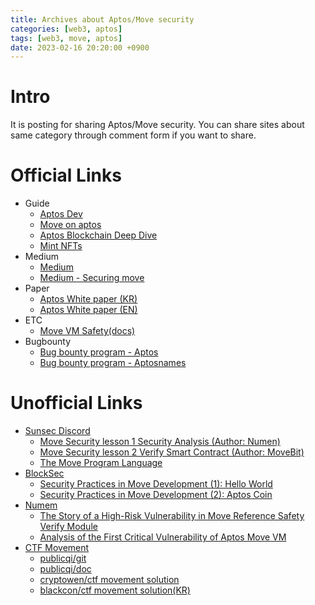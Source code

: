 ```yaml
---
title: Archives about Aptos/Move security
categories: [web3, aptos]
tags: [web3, move, aptos]
date: 2023-02-16 20:20:00 +0900
---
```

# Intro
It is posting for sharing Aptos/Move security. You can share sites about same category through comment form if you want to share.

# Official Links
- Guide
  - [Aptos Dev](https://aptos.dev/)
  - [Move on aptos](https://aptos.dev/guides/move-guides/move-on-aptos)
  - [Aptos Blockchain Deep Dive](https://aptos.dev/guides/basics-life-of-txn)
  - [Mint NFTs](https://aptos.dev/guides/move-guides/mint-nft-cli/)
- Medium
   - [Medium](https://medium.com/aptoslabs)
   - [Medium - Securing move](https://medium.com/aptoslabs/securing-move-f81099f5e08c)
- Paper
   - [Aptos White paper (KR)](https://aptos.dev/assets/files/whitepaper-korean-67e84101467803b96c4f481a1161ec45.pdf)
   - [Aptos White paper (EN)](https://aptos.dev/aptos-white-paper/aptos-white-paper-index)
- ETC
  - [Move VM Safety(docs)](https://docs.google.com/spreadsheets/u/0/d/1B0vRkM-UtZ2hICru6jwW08XmJUiP8-YuD1Z8HxVkfs4/htmlview)
- Bugbounty
  - [Bug bounty program - Aptos](https://github.com/aptos-labs/aptos-core/blob/main/SECURITY.md)
  - [Bug bounty program - Aptosnames](https://github.com/aptos-labs/aptos-names-contracts/blob/main/SECURITY.md)
   
# Unofficial Links
- [Sunsec Discord](https://t.co/RdCjzfw3E4)
  - [Move Security lesson 1 Security Analysis (Author: Numen)](https://defihacklabs.substack.com/p/move-security-lesson-1-security-analysis)
  - [Move Security lesson 2 Verify Smart Contract (Author: MoveBit)](https://defihacklabs.substack.com/p/move-security-lesson-2-verify-smart)
  - [The Move Program Language](https://docs.google.com/presentation/d/1Tb2iZD0xrQSlwXIJNL1djNYc0_p0szfB2STgURgHgls/mobilepresent?slide=id.g1b5d9d8abfa_0_281)
- [BlockSec](https://blocksecteam.medium.com/)
  - [Security Practices in Move Development (1): Hello World](https://blocksecteam.medium.com/security-practices-in-move-development-1-hello-world-42d0e44f3725)
  - [Security Practices in Move Development (2): Aptos Coin](https://blocksecteam.medium.com/security-practices-in-move-development-2-aptos-coin-abe7ab7509fb)
- [Numem](https://medium.com/@numencyberlabs)
  - [The Story of a High-Risk Vulnerability in Move Reference Safety Verify Module](https://medium.com/numen-cyber-labs/the-story-of-a-high-vulnerability-in-move-reference-safety-verify-module-2340f3d8c642)
  - [Analysis of the First Critical Vulnerability of Aptos Move VM](https://medium.com/numen-cyber-labs/analysis-of-the-first-critical-0-day-vulnerability-of-aptos-move-vm-8c1fd6c2b98e)
- [CTF Movement](https://ctfmovement.movebit.xyz)
  - [publicqi/git](https://github.com/publicqi/ctf_movement_writeup)
  - [publicqi/doc](https://publicki.top/zh-cn/posts/aptosctf/)
  - [cryptowen/ctf movement solution](https://gist.github.com/cryptowen/de38b9b1cc1915c1f3f21e652944296b)
  - [blackcon/ctf movement solution(KR)](https://blackcon.github.io/posts/MOVEmentCTF-writeups-checkin/)
